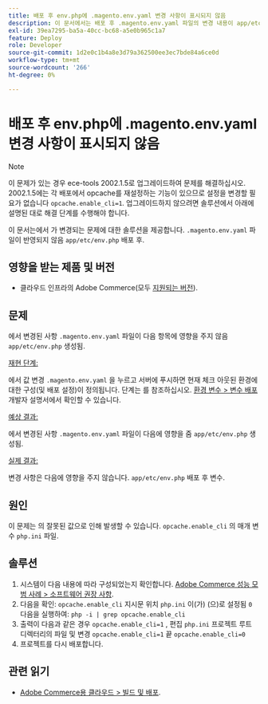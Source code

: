 ```yaml
---
title: 배포 후 env.php에 .magento.env.yaml 변경 사항이 표시되지 않음
description: 이 문서에서는 배포 후 .magento.env.yaml 파일의 변경 내용이 app/etc/env.php에 반영되지 않는 문제에 대한 해결 방법을 제공합니다.
exl-id: 39ea7295-ba5a-40cc-bc68-a5e0b965c1a7
feature: Deploy
role: Developer
source-git-commit: 1d2e0c1b4a8e3d79a362500ee3ec7bde84a6ce0d
workflow-type: tm+mt
source-wordcount: '266'
ht-degree: 0%

---
```


# 배포 후 env.php에 .magento.env.yaml 변경 사항이 표시되지 않음

>[!NOTE]
>
>이 문제가 있는 경우 ece-tools 2002.1.5로 업그레이드하여 문제를 해결하십시오. 2002.1.5에는 각 배포에서 opcache를 재설정하는 기능이 있으므로 설정을 변경할 필요가 없습니다 `opcache.enable_cli=1`. 업그레이드하지 않으려면 솔루션에서 아래에 설명된 대로 해결 단계를 수행해야 합니다.

이 문서는에서 가 변경되는 문제에 대한 솔루션을 제공합니다. `.magento.env.yaml` 파일이 반영되지 않음 `app/etc/env.php` 배포 후.

## 영향을 받는 제품 및 버전

* 클라우드 인프라의 Adobe Commerce(모두 [지원되는 버전](https://magento.com/sites/default/files/magento-software-lifecycle-policy.pdf)).

## 문제

에서 변경된 사항 `.magento.env.yaml` 파일이 다음 항목에 영향을 주지 않음 `app/etc/env.php` 생성됨.

<u>재현 단계:</u>

에서 값 변경 `.magento.env.yaml` 을 누르고 서버에 푸시하면 현재 체크 아웃된 환경에 대한 구성(및 배포 설정)이 정의됩니다. 단계는 를 참조하십시오. [환경 변수 > 변수 배포](https://devdocs.magento.com/cloud/env/variables-deploy.html) 개발자 설명서에서 확인할 수 있습니다.

<u>예상 결과:</u>

에서 변경된 사항 `.magento.env.yaml` 파일이 다음에 영향을 줌 `app/etc/env.php` 생성됨.

<u>실제 결과:</u>

변경 사항은 다음에 영향을 주지 않습니다. `app/etc/env.php` 배포 후 변수.

## 원인

이 문제는 의 잘못된 값으로 인해 발생할 수 있습니다. `opcache.enable_cli` 의 매개 변수 `php.ini` 파일.

## 솔루션

1. 시스템이 다음 내용에 따라 구성되었는지 확인합니다. [Adobe Commerce 성능 모범 사례 > 소프트웨어 권장 사항](https://devdocs.magento.com/guides/v2.4/performance-best-practices/software.html).
1. 다음을 확인: `opcache.enable_cli` 지시문 위치 `php.ini` 이(가) (으)로 설정됨 `0` 다음을 실행하여: `php -i | grep opcache.enable_cli`
1. 출력이 다음과 같은 경우 `opcache.enable_cli=1` , 편집 `php.ini` 프로젝트 루트 디렉터리의 파일 및 변경 `opcache.enable_cli=1` 끝 `opcache.enable_cli=0`
1. 프로젝트를 다시 배포합니다.

## 관련 읽기

* [Adobe Commerce용 클라우드 > 빌드 및 배포](https://devdocs.magento.com/cloud/project/magento-env-yaml.html).
